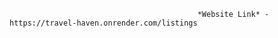                                               *Website Link* - https://travel-haven.onrender.com/listings

